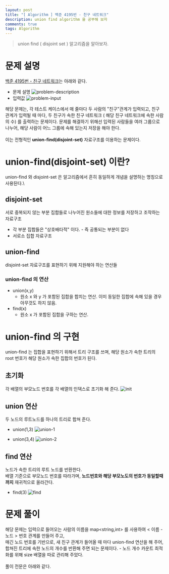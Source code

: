 ```yaml
---
layout: post
title: "[ Algorithm ] 백준 4195번 - 친구 네트워크"
description: union find algorithm 을 공부해 보자
comments: true
tags: Algorithm
---
```


> union find ( disjoint set ) 알고리즘을 알아보자.

# 문제 설명
[백준 4195번 - 친구 네트워크](https://www.acmicpc.net/problem/4195)는 아래와 같다.

- 문제 설명
![problem-description](https://user-images.githubusercontent.com/25953981/108627513-5b914f00-7499-11eb-818b-a3ac2cdc5d23.png)
- 입력값
![problem-input](https://user-images.githubusercontent.com/25953981/108627557-9b583680-7499-11eb-9772-d81ee81eb1ac.png)

해당 문제는, 각 테스트 케이스에서 매 줄마다 두 사람의 "친구"관계가 입력되고, 친구 관계가 입력될 때 마다, 두 친구가 속한 친구 네트워크 ( 해당 친구 네트워크에 속한 사람의 수) 를 출력하는 문제이다.
문제를 해결하기 위해선 입력된 사람들을 여러 그룹으로 나누어, 해당 사람이 어느 그룹에 속해 있는지 저장을 해야 한다.\
\
이는 전형적인 **union-find(disjoint-set)** 자료구조를 이용하는 문제이다.

# union-find(disjoint-set) 이란? 

union-find 와 disjoint-set 은 알고리즘에서 흔히 동일하게 개념을 설명하는 명칭으로 사용된다.\

## disjoint-set
서로 중복되지 않는 부분 집합들로 나누어진 원소들에 대한 정보를 저장하고 조작하는 자료구조
- 각 부분 집합들은 "상호배타적" 이다. - 즉 공통되는 부분이 없다
- 서로소 집합 자료구조

## union-find
disjoint-set 자료구조를 표현하기 위해 지원해야 하는 연산들

### union-find 의 연산
- union(x,y)
    - 원소 x 와 y 가 포함된 집합을 합치는 연산. 이미 동일한 집합에 속해 있을 경우 아무것도 하지 않음.
- find(x)
    - 원소 x 가 포함된 집합을 구하는 연산.

# union-find 의 구현
union-find 는 집합을 표현하기 위해서 트리 구조를 쓰며, 해당 원소가 속한 트리의 root 번호가 해당 원소가 속한 집합의 번호가 된다.

## 초기화
각 배열의 부모노드 번호를 각 배열의 인덱스로 초기화 해 준다.
![init](https://user-images.githubusercontent.com/25953981/108628149-95b02000-749c-11eb-84d6-795d26445775.png)
<script src="https://gist.github.com/HVHO/053502f9aecd512131a22685870632c4.js"></script>


## union 연산
두 노드의 루트노드를 하나의 트리로 합쳐 준다. 
- union(1,3)
![union-1](https://user-images.githubusercontent.com/25953981/108628254-33a3ea80-749d-11eb-9e0a-bcbf57d7957f.png)

- union(3,4)
![union-2](https://user-images.githubusercontent.com/25953981/108628321-a0b78000-749d-11eb-9f73-3a7fe5b32894.png)

<script src="https://gist.github.com/HVHO/1f1abce2ef2ab947bbf5705a7f4bfff9.js"></script>

## find 연산
노드가 속한 트리의 루트 노드를 반환한다.\
배열 기준으로 부모노드 번호를 따라가며, **노드번호와 해당 부모노도의 번호가 동일할때까지** 재귀적으로 올라간다.

- find(3)
![find](https://user-images.githubusercontent.com/25953981/108628406-0d327f00-749e-11eb-8a49-d4ed73f6aa6a.png)
<script src="https://gist.github.com/HVHO/14a37ba09850cb2e6bdebb30f1aa15c2.js"></script>


# 문제 풀이

해당 문제는 입력으로 들어오는 사람의 이름을 map<string,int> 를 사용하여 < 이름 - 노드 > 번호 관계를 만들어 주고,\
매긴 노드 번호를 기반으로, 새 친구 관계가 들어올 때 마다 union-find 연산을 해 주어,\
합쳐진 트리에 속한 노드의 개수를 반환해 주면 되는 문제이다. - 노드 개수 카운트 최적화를 위해 size 배열을 따로 관리해 주었다.\
\
풀이 전문은 아래와 같다.
<script src="https://gist.github.com/HVHO/06880417bb47a9b3fa90d2de53ab20e1.js"></script>